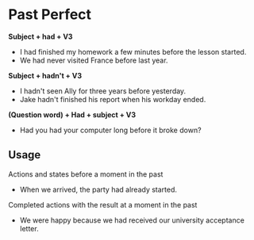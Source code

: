 # Past Perfect


**Subject + had + V3** 
- I had finished my homework a few minutes before the lesson started.  
- We had never visited France before last year.  

**Subject + hadn't + V3**
- I hadn't seen Ally for three years before yesterday.
- Jake hadn't finished his report when his workday ended.

**(Question word) + Had + subject + V3**
- Had you had your computer long before it broke down?

## Usage

Actions and states before a moment in the past
- When we arrived, the party had already started.

Completed actions with the result at a moment in the past
- We were happy because we had received our university acceptance letter.